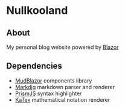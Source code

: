 # Nullkooland
## About
My personal blog website powered by [Blazor](https://dotnet.microsoft.com/apps/aspnet/web-apps/blazor)

## Dependencies
- [MudBlazor](https://mudblazor.com) components library
- [Markdig](https://github.com/xoofx/markdig) markdown parser and renderer
- [PrismJS](https://prismjs.com) syntax highlighter
- [KaTex](https://katex.org) mathematical notation renderer